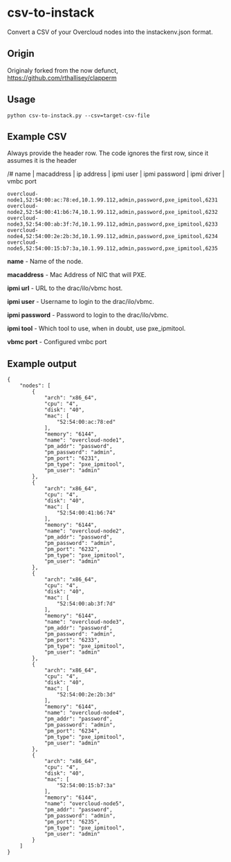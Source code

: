 # csv-to-instack
Convert a CSV of your Overcloud nodes into the instackenv.json format.

## Origin
Originaly forked from the now defunct, https://github.com/rthallisey/clapperm


## Usage
```
python csv-to-instack.py --csv=target-csv-file
```

## Example CSV
Always provide the header row. The code ignores the first row, since it assumes it is the header

/# name | macaddress | ip address | ipmi user | ipmi password | ipmi driver | vmbc port
```
overcloud-node1,52:54:00:ac:78:ed,10.1.99.112,admin,password,pxe_ipmitool,6231
overcloud-node2,52:54:00:41:b6:74,10.1.99.112,admin,password,pxe_ipmitool,6232
overcloud-node3,52:54:00:ab:3f:7d,10.1.99.112,admin,password,pxe_ipmitool,6233
overcloud-node4,52:54:00:2e:2b:3d,10.1.99.112,admin,password,pxe_ipmitool,6234
overcloud-node5,52:54:00:15:b7:3a,10.1.99.112,admin,password,pxe_ipmitool,6235
```

**name** - Name of the node.

**macaddress** - Mac Address of NIC that will PXE.

**ipmi url** - URL to the drac/ilo/vbmc host.

**ipmi user** - Username to login to the drac/ilo/vbmc.

**ipmi password** - Password to login to the drac/ilo/vbmc.

**ipmi tool** - Which tool to use, when in doubt, use pxe_ipmitool.

**vbmc port** - Configured vmbc port

## Example output
```
{
    "nodes": [
        {
            "arch": "x86_64", 
            "cpu": "4", 
            "disk": "40", 
            "mac": [
                "52:54:00:ac:78:ed"
            ], 
            "memory": "6144", 
            "name": "overcloud-node1", 
            "pm_addr": "password", 
            "pm_password": "admin", 
            "pm_port": "6231", 
            "pm_type": "pxe_ipmitool", 
            "pm_user": "admin"
        }, 
        {
            "arch": "x86_64", 
            "cpu": "4", 
            "disk": "40", 
            "mac": [
                "52:54:00:41:b6:74"
            ], 
            "memory": "6144", 
            "name": "overcloud-node2", 
            "pm_addr": "password", 
            "pm_password": "admin", 
            "pm_port": "6232", 
            "pm_type": "pxe_ipmitool", 
            "pm_user": "admin"
        }, 
        {
            "arch": "x86_64", 
            "cpu": "4", 
            "disk": "40", 
            "mac": [
                "52:54:00:ab:3f:7d"
            ], 
            "memory": "6144", 
            "name": "overcloud-node3", 
            "pm_addr": "password", 
            "pm_password": "admin", 
            "pm_port": "6233", 
            "pm_type": "pxe_ipmitool", 
            "pm_user": "admin"
        }, 
        {
            "arch": "x86_64", 
            "cpu": "4", 
            "disk": "40", 
            "mac": [
                "52:54:00:2e:2b:3d"
            ], 
            "memory": "6144", 
            "name": "overcloud-node4", 
            "pm_addr": "password", 
            "pm_password": "admin", 
            "pm_port": "6234", 
            "pm_type": "pxe_ipmitool", 
            "pm_user": "admin"
        }, 
        {
            "arch": "x86_64", 
            "cpu": "4", 
            "disk": "40", 
            "mac": [
                "52:54:00:15:b7:3a"
            ], 
            "memory": "6144", 
            "name": "overcloud-node5", 
            "pm_addr": "password", 
            "pm_password": "admin", 
            "pm_port": "6235", 
            "pm_type": "pxe_ipmitool", 
            "pm_user": "admin"
        }
    ]
}

```
